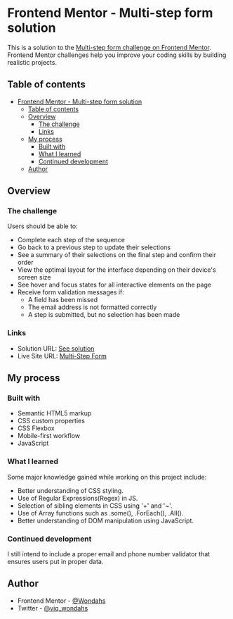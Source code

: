# Frontend Mentor - Multi-step form solution

This is a solution to the [Multi-step form challenge on Frontend Mentor](https://www.frontendmentor.io/challenges/multistep-form-YVAnSdqQBJ). Frontend Mentor challenges help you improve your coding skills by building realistic projects.

## Table of contents

- [Frontend Mentor - Multi-step form solution](#frontend-mentor---multi-step-form-solution)
  - [Table of contents](#table-of-contents)
  - [Overview](#overview)
    - [The challenge](#the-challenge)
    - [Links](#links)
  - [My process](#my-process)
    - [Built with](#built-with)
    - [What I learned](#what-i-learned)
    - [Continued development](#continued-development)
  - [Author](#author)

## Overview

### The challenge

Users should be able to:

- Complete each step of the sequence
- Go back to a previous step to update their selections
- See a summary of their selections on the final step and confirm their order
- View the optimal layout for the interface depending on their device's screen size
- See hover and focus states for all interactive elements on the page
- Receive form validation messages if:
  - A field has been missed
  - The email address is not formatted correctly
  - A step is submitted, but no selection has been made

### Links

- Solution URL: [See solution](https://www.frontendmentor.io/solutions/multistepformwithjscss-2qfVAwfF99)
- Live Site URL: [Multi-Step Form](https://wondahs.github.io/multi-step-form/)

## My process

### Built with

- Semantic HTML5 markup
- CSS custom properties
- CSS Flexbox
- Mobile-first workflow
- JavaScript

### What I learned

Some major knowledge gained while working on this project include:

- Better understanding of CSS styling.
- Use of Regular Expressions(Regex) in JS.
- Selection of sibling elements in CSS using '+' and '~'.
- Use of Array functions such as .some(), .ForEach(), .All().
- Better understanding of DOM manipulation using JavaScript.

### Continued development

I still intend to include a proper email and phone number validator that ensures users put in proper data.

## Author

- Frontend Mentor - [@Wondahs](https://www.frontendmentor.io/profile/wondahs)
- Twitter - [@viq_wondahs](https://www.twitter.com/viq_wondahs)
